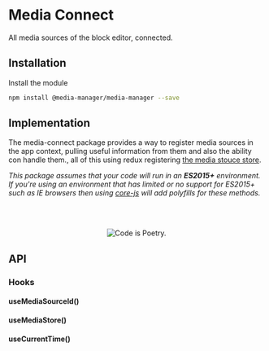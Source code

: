 # Media Connect

All media sources of the block editor, connected.

## Installation

Install the module

```bash
npm install @media-manager/media-manager --save
```

## Implementation

The media-connect package provides a way to register media sources in the app context, pulling useful information from them and also the ability con handle them., all of this using redux registering [the media stouce store](./store/Readme.md).

_This package assumes that your code will run in an **ES2015+** environment. If you're using an environment that has limited or no support for ES2015+ such as IE browsers then using [core-js](https://github.com/zloirock/core-js) will add polyfills for these methods._

<br/><br/><p align="center"><img src="https://s.w.org/style/images/codeispoetry.png?1" alt="Code is Poetry." /></p>

## API

### Hooks

#### useMediaSourceId()

#### useMediaStore()
#### useCurrentTime()
